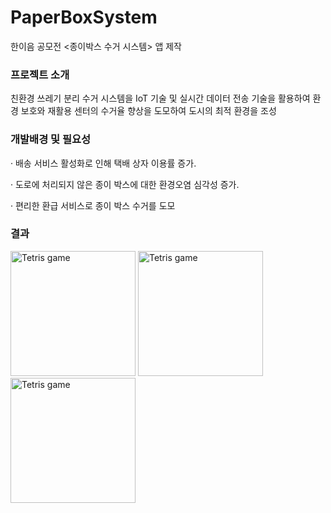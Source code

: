 # PaperBoxSystem
한이음 공모전 <종이박스 수거 시스템> 앱 제작

### 프로젝트 소개
친환경 쓰레기 분리 수거 시스템을 IoT 기술 및 실시간 데이터 전송 기술을 활용하여 환경 보호와 재활용 센터의 수거율 향상을 도모하여 도시의 최적 환경을 조성

### 개발배경 및 필요성
· 배송 서비스 활성화로 인해 택배 상자 이용률 증가.

· 도로에 처리되지 않은 종이 박스에 대한 환경오염 심각성 증가.

· 편리한 환급 서비스로 종이 박스 수거를 도모

### 결과 


<img src="https://github.com/HiSeungmin/PaperBoxSystem/blob/master/img/image01.png?raw=true" width="200" alt="Tetris game">
<img src="https://github.com/HiSeungmin/PaperBoxSystem/blob/master/img/image01.png?raw=true" width="200" alt="Tetris game">
<img src="https://github.com/HiSeungmin/PaperBoxSystem/blob/master/img/image01.png?raw=true" width="200" alt="Tetris game">
